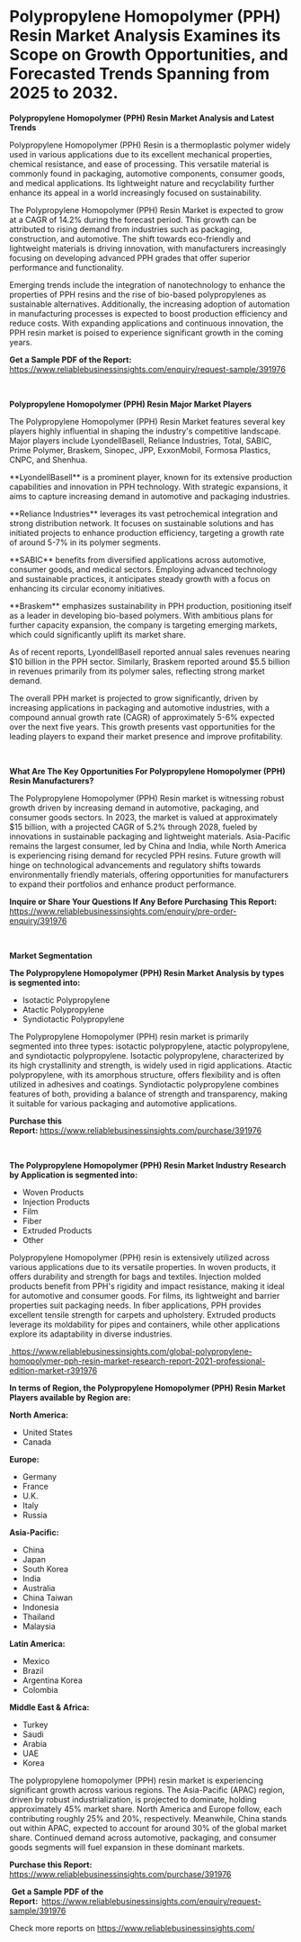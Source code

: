 <p><h1>Polypropylene Homopolymer (PPH) Resin Market Analysis Examines its Scope on Growth Opportunities, and Forecasted Trends Spanning from 2025 to 2032.</h1></p><p><strong>Polypropylene Homopolymer (PPH) Resin Market Analysis and Latest Trends</strong></p>
<p><p>Polypropylene Homopolymer (PPH) Resin is a thermoplastic polymer widely used in various applications due to its excellent mechanical properties, chemical resistance, and ease of processing. This versatile material is commonly found in packaging, automotive components, consumer goods, and medical applications. Its lightweight nature and recyclability further enhance its appeal in a world increasingly focused on sustainability.</p><p>The Polypropylene Homopolymer (PPH) Resin Market is expected to grow at a CAGR of 14.2% during the forecast period. This growth can be attributed to rising demand from industries such as packaging, construction, and automotive. The shift towards eco-friendly and lightweight materials is driving innovation, with manufacturers increasingly focusing on developing advanced PPH grades that offer superior performance and functionality.</p><p>Emerging trends include the integration of nanotechnology to enhance the properties of PPH resins and the rise of bio-based polypropylenes as sustainable alternatives. Additionally, the increasing adoption of automation in manufacturing processes is expected to boost production efficiency and reduce costs. With expanding applications and continuous innovation, the PPH resin market is poised to experience significant growth in the coming years.</p></p>
<p><strong>Get a Sample PDF of the Report:&nbsp;</strong> <a href="https://www.reliablebusinessinsights.com/enquiry/request-sample/391976?utm_campaign=84&utm_medium=2&utm_source=Github&utm_content=ia&utm_term=16012025&utm_id=polypropylene-homopolymer-pph-resin">https://www.reliablebusinessinsights.com/enquiry/request-sample/391976</a></p>
<p>&nbsp;</p>
<p><strong>Polypropylene Homopolymer (PPH) Resin Major Market Players</strong></p>
<p><p>The Polypropylene Homopolymer (PPH) Resin Market features several key players highly influential in shaping the industry's competitive landscape. Major players include LyondellBasell, Reliance Industries, Total, SABIC, Prime Polymer, Braskem, Sinopec, JPP, ExxonMobil, Formosa Plastics, CNPC, and Shenhua. </p><p>**LyondellBasell** is a prominent player, known for its extensive production capabilities and innovation in PPH technology. With strategic expansions, it aims to capture increasing demand in automotive and packaging industries. </p><p>**Reliance Industries** leverages its vast petrochemical integration and strong distribution network. It focuses on sustainable solutions and has initiated projects to enhance production efficiency, targeting a growth rate of around 5-7% in its polymer segments.</p><p>**SABIC** benefits from diversified applications across automotive, consumer goods, and medical sectors. Employing advanced technology and sustainable practices, it anticipates steady growth with a focus on enhancing its circular economy initiatives.</p><p>**Braskem** emphasizes sustainability in PPH production, positioning itself as a leader in developing bio-based polymers. With ambitious plans for further capacity expansion, the company is targeting emerging markets, which could significantly uplift its market share.</p><p>As of recent reports, LyondellBasell reported annual sales revenues nearing $10 billion in the PPH sector. Similarly, Braskem reported around $5.5 billion in revenues primarily from its polymer sales, reflecting strong market demand.</p><p>The overall PPH market is projected to grow significantly, driven by increasing applications in packaging and automotive industries, with a compound annual growth rate (CAGR) of approximately 5-6% expected over the next five years. This growth presents vast opportunities for the leading players to expand their market presence and improve profitability.</p></p>
<p>&nbsp;</p>
<p><strong>What Are The Key Opportunities For Polypropylene Homopolymer (PPH) Resin Manufacturers?</strong></p>
<p><p>The Polypropylene Homopolymer (PPH) Resin market is witnessing robust growth driven by increasing demand in automotive, packaging, and consumer goods sectors. In 2023, the market is valued at approximately $15 billion, with a projected CAGR of 5.2% through 2028, fueled by innovations in sustainable packaging and lightweight materials. Asia-Pacific remains the largest consumer, led by China and India, while North America is experiencing rising demand for recycled PPH resins. Future growth will hinge on technological advancements and regulatory shifts towards environmentally friendly materials, offering opportunities for manufacturers to expand their portfolios and enhance product performance.</p></p>
<p><strong>Inquire or Share Your Questions If Any Before Purchasing This Report:</strong> <a href="https://www.reliablebusinessinsights.com/enquiry/pre-order-enquiry/391976?utm_campaign=84&utm_medium=2&utm_source=Github&utm_content=ia&utm_term=16012025&utm_id=polypropylene-homopolymer-pph-resin">https://www.reliablebusinessinsights.com/enquiry/pre-order-enquiry/391976</a></p>
<p>&nbsp;</p>
<p><strong>Market Segmentation</strong></p>
<p><strong>The Polypropylene Homopolymer (PPH) Resin Market Analysis by types is segmented into:</strong></p>
<p><ul><li>Isotactic Polypropylene</li><li>Atactic Polypropylene</li><li>Syndiotactic Polypropylene</li></ul></p>
<p><p>The Polypropylene Homopolymer (PPH) resin market is primarily segmented into three types: isotactic polypropylene, atactic polypropylene, and syndiotactic polypropylene. Isotactic polypropylene, characterized by its high crystallinity and strength, is widely used in rigid applications. Atactic polypropylene, with its amorphous structure, offers flexibility and is often utilized in adhesives and coatings. Syndiotactic polypropylene combines features of both, providing a balance of strength and transparency, making it suitable for various packaging and automotive applications.</p></p>
<p><strong>Purchase this Report:&nbsp;</strong><a href="https://www.reliablebusinessinsights.com/purchase/391976?utm_campaign=84&utm_medium=2&utm_source=Github&utm_content=ia&utm_term=16012025&utm_id=polypropylene-homopolymer-pph-resin">https://www.reliablebusinessinsights.com/purchase/391976</a></p>
<p>&nbsp;</p>
<p><strong>The Polypropylene Homopolymer (PPH) Resin Market Industry Research by Application is segmented into:</strong></p>
<p><ul><li>Woven Products</li><li>Injection Products</li><li>Film</li><li>Fiber</li><li>Extruded Products</li><li>Other</li></ul></p>
<p><p>Polypropylene Homopolymer (PPH) resin is extensively utilized across various applications due to its versatile properties. In woven products, it offers durability and strength for bags and textiles. Injection molded products benefit from PPH's rigidity and impact resistance, making it ideal for automotive and consumer goods. For films, its lightweight and barrier properties suit packaging needs. In fiber applications, PPH provides excellent tensile strength for carpets and upholstery. Extruded products leverage its moldability for pipes and containers, while other applications explore its adaptability in diverse industries.</p></p>
<p><a href="https://www.reliablebusinessinsights.com/global-polypropylene-homopolymer-pph-resin-market-research-report-2021-professional-edition-market-r391976?utm_campaign=84&utm_medium=2&utm_source=Github&utm_content=ia&utm_term=16012025&utm_id=polypropylene-homopolymer-pph-resin">&nbsp;https://www.reliablebusinessinsights.com/global-polypropylene-homopolymer-pph-resin-market-research-report-2021-professional-edition-market-r391976</a></p>
<p><strong>In terms of Region, the Polypropylene Homopolymer (PPH) Resin Market Players available by Region are:</strong></p>
<p>
    <p> <strong> North America: </strong>
        <ul>
            <li>United States</li>
            <li>Canada</li>
        </ul>
        </p> 
    <p> <strong> Europe: </strong>
        <ul>
            <li>Germany</li>
            <li>France</li>
            <li>U.K.</li>
            <li>Italy</li>
            <li>Russia</li>
        </ul>
        </p> 
    <p> <strong> Asia-Pacific: </strong>
        <ul>
            <li>China</li>
            <li>Japan</li>
            <li>South Korea</li>
            <li>India</li>
            <li>Australia</li>
            <li>China Taiwan</li>
            <li>Indonesia</li>
            <li>Thailand</li>
            <li>Malaysia</li>
        </ul>
        </p> 
    <p> <strong> Latin America: </strong>
        <ul>
            <li>Mexico</li>
            <li>Brazil</li>
            <li>Argentina Korea</li>
            <li>Colombia</li>
        </ul>
        </p> 
    <p> <strong> Middle East & Africa: </strong>
        <ul>
            <li>Turkey</li>
            <li>Saudi</li>
            <li>Arabia</li>
            <li>UAE</li>
            <li>Korea</li>
        </ul>
    </p>
    </p>
<p><p>The polypropylene homopolymer (PPH) resin market is experiencing significant growth across various regions. The Asia-Pacific (APAC) region, driven by robust industrialization, is projected to dominate, holding approximately 45% market share. North America and Europe follow, each contributing roughly 25% and 20%, respectively. Meanwhile, China stands out within APAC, expected to account for around 30% of the global market share. Continued demand across automotive, packaging, and consumer goods segments will fuel expansion in these dominant markets.</p></p>
<p><strong>Purchase this Report: </strong><a href="https://www.reliablebusinessinsights.com/purchase/391976?utm_campaign=84&utm_medium=2&utm_source=Github&utm_content=ia&utm_term=16012025&utm_id=polypropylene-homopolymer-pph-resin">https://www.reliablebusinessinsights.com/purchase/391976</a></p>
<p>&nbsp;<strong>Get a Sample PDF of the Report:&nbsp;&nbsp;</strong><a href="https://www.reliablebusinessinsights.com/enquiry/request-sample/391976?utm_campaign=84&utm_medium=2&utm_source=Github&utm_content=ia&utm_term=16012025&utm_id=polypropylene-homopolymer-pph-resin">https://www.reliablebusinessinsights.com/enquiry/request-sample/391976</a></p>
<p><strong></strong></p>
<p>Check more reports on <a href="https://www.reliablebusinessinsights.com/?utm_campaign=84&utm_medium=2&utm_source=Github&utm_content=ia&utm_term=16012025&utm_id=polypropylene-homopolymer-pph-resin">https://www.reliablebusinessinsights.com/</a></p>